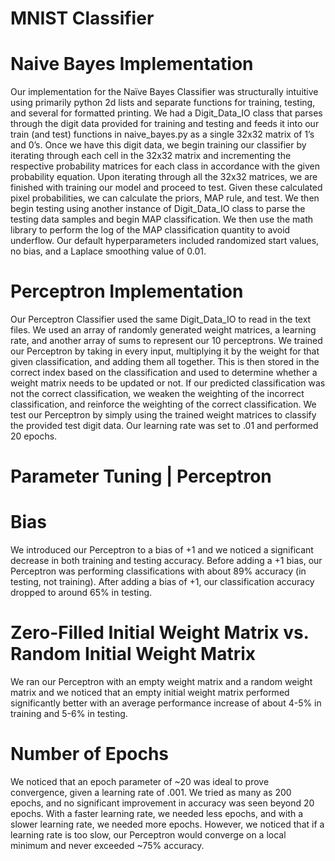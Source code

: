 # MNIST Classifier 

# Naive Bayes Implementation

Our implementation for the Naïve Bayes Classifier was structurally intuitive using primarily python 2d lists and
separate functions for training, testing, and several for formatted printing. We had a Digit_Data_IO class that
parses through the digit data provided for training and testing and feeds it into our train (and test) functions in
naive_bayes.py as a single 32x32 matrix of 1’s and 0’s. Once we have this digit data, we begin training our
classifier by iterating through each cell in the 32x32 matrix and incrementing the respective probability
matrices for each class in accordance with the given probability equation. Upon iterating through all the 32x32
matrices, we are finished with training our model and proceed to test. Given these calculated pixel
probabilities, we can calculate the priors, MAP rule, and test.
We then begin testing using another instance of Digit_Data_IO class to parse the testing data samples and
begin MAP classification. We then use the math library to perform the log of the MAP classification quantity to
avoid underflow. Our default hyperparameters included randomized start values, no bias, and a Laplace
smoothing value of 0.01.

# Perceptron Implementation

Our Perceptron Classifier used the same Digit_Data_IO to read in the text files. We used an array of
randomly generated weight matrices, a learning rate, and another array of sums to represent our 10
perceptrons. We trained our Perceptron by taking in every input, multiplying it by the weight for that given
classification, and adding them all together. This is then stored in the correct index based on the classification
and used to determine whether a weight matrix needs to be updated or not. If our predicted classification was
not the correct classification, we weaken the weighting of the incorrect classification, and reinforce the
weighting of the correct classification. We test our Perceptron by simply using the trained weight matrices to
classify the provided test digit data. Our learning rate was set to .01 and performed 20 epochs.

# Parameter Tuning | Perceptron

# Bias
We introduced our Perceptron to a bias of +1 and we noticed a significant decrease in both training and
testing accuracy. Before adding a +1 bias, our Perceptron was performing classifications with about 89%
accuracy (in testing, not training). After adding a bias of +1, our classification accuracy dropped to around 65%
in testing.

# Zero-Filled Initial Weight Matrix vs. Random Initial Weight Matrix
We ran our Perceptron with an empty weight matrix and a random weight matrix and we noticed that an
empty initial weight matrix performed significantly better with an average performance increase of about
4-5% in training and 5-6% in testing.

# Number of Epochs
We noticed that an epoch parameter of ~20 was ideal to prove convergence, given a learning rate of .001. We
tried as many as 200 epochs, and no significant improvement in accuracy was seen beyond 20 epochs. With a
faster learning rate, we needed less epochs, and with a slower learning rate, we needed more epochs.
However, we noticed that if a learning rate is too slow, our Perceptron would converge on a local minimum
and never exceeded ~75% accuracy.
